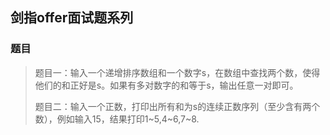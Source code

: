 ## 剑指offer面试题系列

### 题目

> 题目一：输入一个递增排序数组和一个数字s，在数组中查找两个数，使得他们的和正好是s。如果有多对数字的和等于s，输出任意一对即可。
> 
> 题目二：输入一个正数，打印出所有和为s的连续正数序列（至少含有两个数），例如输入15，结果打印1~5,4~6,7~8. 